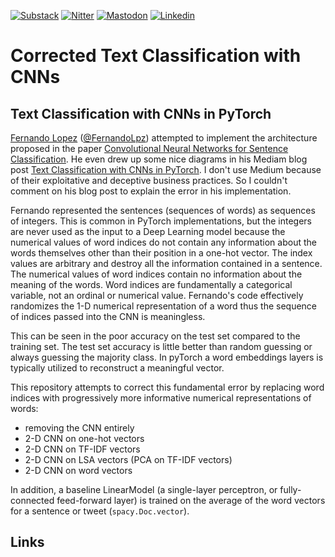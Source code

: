 [![Substack][substack-shield]][substack-url]
[![Nitter][nitter-shield]][nitter-url]
[![Mastodon][mastodon-shield]][mastodon-url]
[![Linkedin][linkedin-shield]][linkedin-url]

# Corrected Text Classification with CNNs

## Text Classification with CNNs in PyTorch 

[Fernando Lopez][linkedin-fernando] ([@FernandoLpz](https://github.com/FernandoLpz)) attempted to implement the architecture proposed in the paper [Convolutional Neural Networks for Sentence Classification](https://arxiv.org/pdf/1408.5882.pdf).
He even drew up some nice diagrams in his Mediam blog post [Text Classification with CNNs in PyTorch](https://medium.com/@fer.neutron/text-classification-with-cnns-in-pytorch-1113df31e79f?sk=12e7c4b3092297ee0e1c71d659297043).
I don't use Medium because of their exploitative and deceptive business practices.
So I couldn't comment on his blog post to explain the error in his implementation.

Fernando represented the sentences (sequences of words) as sequences of integers.
This is common in PyTorch implementations, but the integers are never used as the input to a Deep Learning model because the numerical values of word indices do not contain any information about the words themselves other than their position in a one-hot vector.
The index values are arbitrary and destroy all the information contained in a sentence.
The numerical values of word indices contain no information about the meaning of the words. Word indices are fundamentally a categorical variable, not an ordinal or numerical value.
Fernando's code effectively randomizes the 1-D numerical representation of a word thus the  sequence of indices passed into the CNN is meaningless.

This can be seen in the poor accuracy on the test set compared to the training set. 
The test set accuracy is little better than random guessing or always guessing the majority class.
In pyTorch a word embeddings layers is typically utilized to reconstruct a meaningful vector.

This repository attempts to correct this fundamental error by replacing word indices with progressively more informative numerical representations of words:

- removing the CNN entirely
- 2-D CNN on one-hot vectors
- 2-D CNN on TF-IDF vectors
- 2-D CNN on LSA vectors (PCA on TF-IDF vectors)
- 2-D CNN on word vectors

In addition, a baseline LinearModel (a single-layer perceptron, or fully-connected feed-forward layer) is trained on the average of the word vectors for a sentence or tweet (`spacy.Doc.vector`).

## Links


[substack-shield]: https://proai.substack.com
[substack-url]: https://proai.substack.com

[mastodon-shield]: https://img.shields.io/mastodon/follow/@hobson?style=social
[mastodon-url]: https://mastodon.social/@hobson

[nitter-url]: https://nitter.net/hobsonlane
[nitter-shield]: https://nitter.net/hobsonlane

[linkedin-shield]: https://img.shields.io/badge/linkedin-%230077B5.svg?&style=for-the-badge&logo=linkedin&logoColor=white
[linkedin-url]: https://www.linkedin.com/in/hobsonlane/

[linkedin-fernando]: https://www.linkedin.com/in/fernando-lopezvelasco/